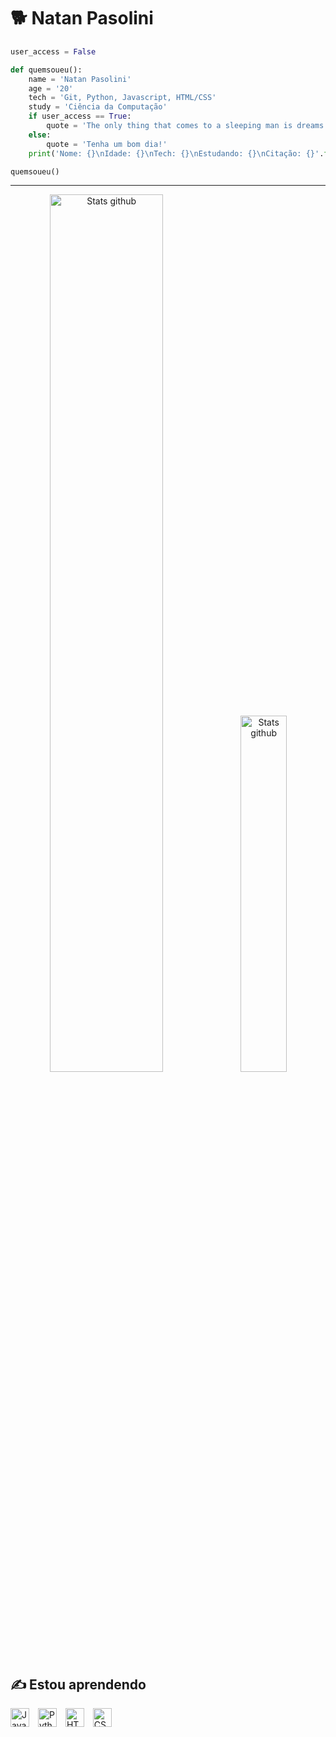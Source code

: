 # 🐕 Natan Pasolini
   
```python
user_access = False

def quemsoueu():
    name = 'Natan Pasolini'
    age = '20'
    tech = 'Git, Python, Javascript, HTML/CSS'
    study = 'Ciência da Computação'
    if user_access == True:
        quote = 'The only thing that comes to a sleeping man is dreams.'
    else:
        quote = 'Tenha um bom dia!'
    print('Nome: {}\nIdade: {}\nTech: {}\nEstudando: {}\nCitação: {}'.format(name,age,tech,study,quote))

quemsoueu()
```
---

<div align="center">
    <img
        alt="Stats github"
        width="60%"
        src="https://github-readme-stats.vercel.app/api?username=natanpasolini&show_icons=true&theme=react&hide_border=true&bg_color=0D1117&locale=pt-br"    
    />
    <img
        alt="Stats github"
        width="38.25%"
        src="https://github-readme-stats.vercel.app/api/top-langs?username=natanpasolini&show_icons=true&theme=react&hide_border=true&bg_color=0D1117&locale=pt-br&layout=compact&custom_title=Tecnologias"    
    />
</div>

## ✍️ Estou aprendendo
<div align="left">
    <img alt="JavaScript" width="30px" style="padding-right:10px;" src="https://cdn.jsdelivr.net/gh/devicons/devicon/icons/javascript/javascript-original.svg" />
    <img alt="Python" width="30px" style="padding-right:10px;" src="https://cdn.jsdelivr.net/gh/devicons/devicon/icons/python/python-original.svg"/>
    <img alt="HTML" width="30px" style="padding-right:10px;" src="https://cdn.jsdelivr.net/gh/devicons/devicon/icons/html5/html5-original.svg" />
    <img alt="CSS" width="30px" style="padding-right:10px;" src="https://cdn.jsdelivr.net/gh/devicons/devicon/icons/css3/css3-original.svg" />
</div>




